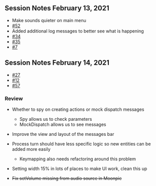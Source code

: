 ## Session Notes February 13, 2021

- Make sounds quieter on main menu
- [#52](https://github.com/tredfern/terminus/issues/52)
- Added additional log messages to better see what is happening
- [#34](https://github.com/tredfern/terminus/issues/34)
- [#35](https://github.com/tredfern/terminus/issues/35)
- [#7](https://github.com/tredfern/terminus/issues/7)


## Session Notes February 14, 2021

- [#27](https://github.com/tredfern/terminus/issues/27)
- [#12](https://github.com/tredfern/terminus/issues/12)
- [#57](https://github.com/tredfern/terminus/issues/57)



### Review
- Whether to spy on creating actions or mock dispatch messages
  - Spy allows us to check parameters
  - MockDispatch allows us to see messages

- Improve the view and layout of the messages bar
- Process turn should have less specific logic so new entities can be added more easily
  - Keymapping also needs refactoring around this problem

- Setting width 15% in lots of places to make UI work, clean this up

- ~~Fix setVolume missing from audio source in Moonpie~~